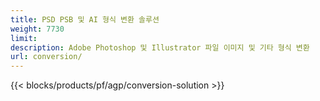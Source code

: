 ```yaml
---
title: PSD PSB 및 AI 형식 변환 솔루션
weight: 7730
limit: 
description: Adobe Photoshop 및 Illustrator 파일 이미지 및 기타 형식 변환
url: conversion/
---
```


{{< blocks/products/pf/agp/conversion-solution >}} 
